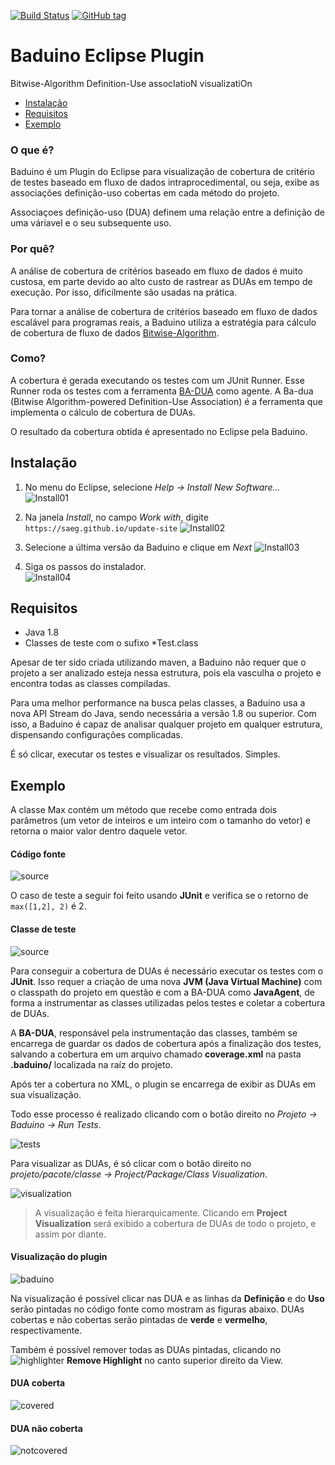 [![Build Status](https://travis-ci.org/saeg/baduino.svg?branch=master)](https://travis-ci.org/saeg/baduino) [![GitHub tag](https://img.shields.io/badge/tag-0.3.14-blue.svg)]()

# Baduino Eclipse Plugin
Bitwise-Algorithm Definition-Use assocIatioN visualizatiOn

* [Instalação](#instalação)
* [Requisitos](#requisitos)
* [Exemplo](#exemplo)

### O que é?
Baduino é um Plugin do Eclipse para visualização de cobertura de critério de testes baseado em fluxo de dados intraprocedimental, ou seja, exibe as associações definição-uso cobertas em cada método do projeto.

Associaçoes definição-uso (DUA) definem uma relação entre a definição de uma váriavel e o seu subsequente uso.

### Por quê?
A análise de cobertura de critérios baseado em fluxo de dados é muito custosa, em parte devido ao alto custo de rastrear as DUAs em tempo de execução. Por isso, dificilmente são usadas na prática.

Para tornar a análise de cobertura de critérios baseado em fluxo de dados escalável para programas reais, a Baduino utiliza a estratégia para cálculo de cobertura de fluxo de dados [Bitwise-Algorithm](http://www.sciencedirect.com/science/article/pii/S0020019013000537).

### Como?
A cobertura é gerada executando os testes com um JUnit Runner. Esse Runner roda os testes com a ferramenta [BA-DUA](https://github.com/saeg/ba-dua) como agente. A Ba-dua (Bitwise Algorithm-powered Definition-Use Association) é a ferramenta que implementa o cálculo de cobertura de DUAs.

O resultado da cobertura obtida é apresentado no Eclipse pela Baduino.

## Instalação

1. No menu do Eclipse, selecione *Help → Install New Software...*
![Install01](docs/images/install01.png)

2. Na janela *Install*, no campo *Work with*, digite `https://saeg.github.io/update-site`
![Install02](docs/images/install02.png)

3. Selecione a última versão da Baduino e clique em *Next*
![Install03](docs/images/install03.png)

4. Siga os passos do instalador.                        
![Install04](docs/images/install04.png)

## Requisitos
* Java 1.8
* Classes de teste com o sufixo *Test.class

Apesar de ter sido criada utilizando maven, a Baduino não requer que o projeto a ser analizado esteja nessa estrutura, pois ela vasculha o projeto e encontra todas as classes compiladas.

Para uma melhor performance na busca pelas classes, a Baduino usa a nova API Stream do Java, sendo necessária a versão 1.8 ou superior. Com isso, a Baduino é capaz de analisar qualquer projeto em qualquer estrutura, dispensando configurações complicadas.

É só clicar, executar os testes e visualizar os resultados. Simples.

## Exemplo

A classe Max contém um método que recebe como entrada dois parâmetros (um vetor de inteiros e um inteiro com o tamanho do vetor) e retorna o maior valor dentro daquele vetor.

#### Código fonte

![source](docs/images/source.png)

O caso de teste a seguir foi feito usando **JUnit** e verifica se o retorno de `max([1,2], 2)` é 2.

#### Classe de teste

![source](docs/images/test.png)

Para conseguir a cobertura de DUAs é necessário executar os testes com o **JUnit**. Isso requer a criação de uma nova **JVM (Java Virtual Machine)** com o classpath do projeto em questão e com a BA-DUA como **JavaAgent**, de forma a instrumentar as classes utilizadas pelos testes e coletar a cobertura de DUAs.

A **BA-DUA**, responsável pela instrumentação das classes, também se encarrega de guardar os dados de cobertura após a finalização dos testes, salvando a cobertura em um arquivo chamado **coverage.xml** na pasta **.baduino/** localizada na raíz do projeto.

Após ter a cobertura no XML, o plugin se encarrega de exibir as DUAs em sua visualização.

Todo esse processo é realizado clicando com o botão direito no *Projeto → Baduino → Run Tests*.

![tests](docs/images/runtests.png)

Para visualizar as DUAs, é só clicar com o botão direito no *projeto/pacote/classe → Project/Package/Class Visualization*.

![visualization](docs/images/visualization.png)

> A visualização é feita hierarquicamente.
> Clicando em **Project Visualization** será exibido a cobertura de DUAs de todo o projeto, e assim por diante.

#### Visualização do plugin

![baduino](docs/images/baduino.png)

Na visualização é possível clicar nas DUA e as linhas da **Definição** e do **Uso** serão pintadas no código fonte como mostram as figuras abaixo. DUAs cobertas e não cobertas serão pintadas de **verde** e **vermelho**, respectivamente.

Também é possível remover todas as DUAs pintadas, clicando no ![highlighter](docs/images/highlighter.png) **Remove Highlight** no canto superior direito da View.

#### DUA coberta

![covered](docs/images/covered.png)

#### DUA não coberta

![notcovered](docs/images/notcovered.png)
